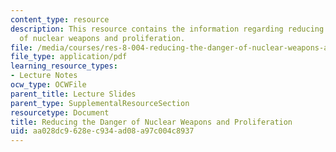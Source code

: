 ```yaml
---
content_type: resource
description: This resource contains the information regarding reducing the danger
  of nuclear weapons and proliferation.
file: /media/courses/res-8-004-reducing-the-danger-of-nuclear-weapons-and-proliferation-january-iap-2015/aa028dc9628ec934ad08a97c004c8937_MITRES_8-004IAP15_Bernst.pdf
file_type: application/pdf
learning_resource_types:
- Lecture Notes
ocw_type: OCWFile
parent_title: Lecture Slides
parent_type: SupplementalResourceSection
resourcetype: Document
title: Reducing the Danger of Nuclear Weapons and Proliferation
uid: aa028dc9-628e-c934-ad08-a97c004c8937
---
```

